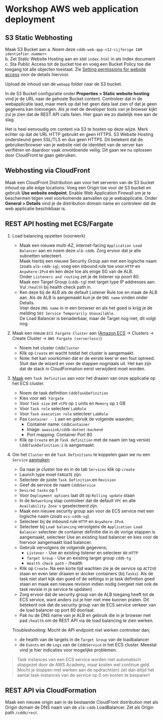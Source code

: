 # Workshop AWS web application deployment

## S3 Static Webhosting

Maak S3 Bucket aan
a. Noem deze `cddb-web-app-<12-cijferige IAM identiefier nummer>`  
b. Zet Static Website Hosting aan en stel `index.html` in als Index document
c. Sta Public Access tot de bucket toe en voeg een Bucket Policy toe die toegang tot alle objecten toestaat. Zie [Setting permissions for website access](https://docs.aws.amazon.com/AmazonS3/latest/userguide/WebsiteAccessPermissionsReqd.html) voor de details hiervoor.

Upload de inhoud van de `webapp` folder naar de S3 bucket.

In de S3 Bucket configuratie onder **Properties > Static website hosting** vind je de URL naar de gehoste Bucket content.
Controleer dat in de webapplicatie laad, maar merk op dat het geen data laat zien of dat je geen gegevens kan toevoegen.
Als je met de developer tools van je browser kijkt zul je zien dat de REST API calls falen.
Hier gaan we zo dadelijk mee aan de slag.

Het is heel eenvoudig om content via S3 te hosten op deze wijze. 
Merk echter op dat de URL HTTP gebruikt en geen HTTPS.
S3 Website Hosting ondersteund geen SSL/TLS en dus geen HTTPS.
Dit betekent dat de gebruiker/browser van je website niet de identiteit van de server kan verifiëren en daardoor vaak onvoldoende veilig.
Dit gaan we nu oplossen door CloudFront te gaan gebruiken.

## Webhosting via CloudFront

Maak een CloudFront Distribution aan voor het serveren van de S3 bucket inhoud op alle edge locations.
Voeg een Origin toe voor de S3 bucket en gebruik **Use website endpoint**.
Enable Web Application Firewall om je te beschermen tegen veel voorkomende aanvallen op je webapplicatie.
Onder **General > Details** vind je de distribution domain name en controleer dat de web applicatie beschikbaar is.

## REST API hosting met ECS/Fargate

1. Load balancing opzetten (voorwerk)
    - Maak een nieuwe multi-AZ, internet-facing `Application Load Balancer` aan en noem deze `alb-cddb`.
      Zorg ervoor dat je alle subnetten selecteert.  
      Maak hierbij een nieuwe Security Group aan met een logische naam (zoals `alb-cddb-sg`), voeg een inbound rule toe voor `HTTP` en `Anywhere-IPv4` en ken deze toe als enige SG van de ALB.  
      Onder `Listeners and routing` zet je de listener op poort 80.  
      Maak een Target Group (`cddb-tg`) met target type IP addresses aan. Vul `/health` bij health check path in. 
    - Ken deze bij de ALB als de default Listener Rule toe en maak de ALB aan.
      Als de ALB is aangemaakt kun je de `DNS name` vinden onder Details.  
      Voer deze `DNS name` in in een browser en als het goed is krijg je de melding `503 Service Temporarily Unavailable`.  
      De Load Balancer is benaderbaar, maar de Target nog niet; dit volgt nog.


2. Maak een nieuw `ECS Fargate Cluster` aan ([Amazon ECS](https://docs.aws.amazon.com/AmazonECS/latest/developerguide/clusters.html) -> Clusters -> Create Cluster -> `AWS Fargate (serverless)`)
    - Noem het cluster `CddbCluster`
    - Klik op `Create` en wacht totdat het cluster is aangemaakt.
    - Note: het kan voorkomen dat er de eerste keer er een fout optreed.
      Sluit dan de wizard en voer de stappen nogmaals uit.
      Het kan zijn dat de stack in CloudFormation eerst verwijderd moet worden.


3. [Maak](https://docs.aws.amazon.com/AmazonECS/latest/developerguide/task_definitions.html) een `Task Definition` aan voor het draaien van onze applicatie op het ECS cluster.
    - Noem de task definition `CddbTaskDefinition`
    - Kies voor `AWS Fargate`
    - Voor `Task size` zet `vCPU` op `1` units en `Memory` op `3` GB
    - Voor `Task role` selecteer `LabRole`
    - Voor `Task execution role` selecteer `LabRole`
    - Pas `Container - 1` aan en gebruik de volgende waarden;
        - Container name: `CddbContainer`
        - Image: `awassink/cddb-dotnet-backend`
        - Port mapping: Container Port 80
    - Klik op `Create` en je `Task definition` met de naam (en tag versie) `CddbTaskDefinition:1` is aangemaakt.


4. Om het `Cluster` en de `Task Definitions` te koppelen gaan we nu een `Service` [aanmaken](https://docs.aws.amazon.com/AmazonECS/latest/developerguide/ecs_services.html)
    - Ga naar je cluster toe en in de tab `Services` klik op `create`
    - Launch type moet `FARGATE` zijn.
    - Selecteer de juiste `Task Definition` en `Revision`
    - Geef de service de naam `CddbService`
    - `Desired tasks` op 1
    - Voor `Deployment options` laat dit op `Rolling update` staan
    - In de `Networking` stap controleer dat de default `VPC` en alle `Availability Zone's` geselecteerd zijn. 
    - Maak een nieuwe security group aan voor de ECS service met een logische naam (zoals `ecs-cddb-sg`).
    - Selecteer bij de inbound rule `HTTP` en `Anywhere-IPv4`.
    - Selecteer bij `Load balancing` vervolgens de `Application Load Balancer` selecteer de container definitie die in de vorige stappen is aangemaakt, selecteer Use an existing load balancer en kies voor de hiervoor aangemaakt load balancer. 
    - Gebruik vervolgens de volgende gegevens;
        - `Listener` - Use an existing listener en selecteer `80:HTTP`
        - `Target Group` - Use an existing target group `cddb-tg`
        - `Health check path` - /health
    - Klik op `Create`. Na een korte tijd wachten zie je de service op `ACTIVE` staan en even later draaien er docker containers (bij `Tasks`).
      Als de task niet start kijk dan goed of de settings in je task definition goed staan en maak een nieuwe revision indien nodig (vergeet niet ook de task revisie in je service te updaten)
    - Zorg ervoor dat de security group van de ALB toegang heeft tot de ECS service, want anders zul je hier niet mee kunnen praten. Dit betekent ook dat de security group van de ECS service verkeer van de load balancer op port 80 doorlaat.
    - Pak nu de DNS name van je ALB en gebruik die in je browser met pad `/health` om de REST API via de load balancing te zien werken.

   Troubleshooting:
   Mocht de API endpoint niet werken controleer dan;
    - de health van de targets in de `Target Group` van de loadbalancer
    - de `Events` en de `Logs` van de `CddbService` in het ECS cluster.
      Meestal vind je hier indicaties voor mogelijke problemen.

> Task instances van een ECS service worden niet automatisch stopgezet door de AWS Academy, maar kosten wel continue geld.
> Mocht je stoppen met werken aan de opdracht(en) zet dan altijd het aantal task-instances van de service op 0 om kosten te besparen!

## REST API via CloudFormation

Maak een nieuwe origin aan in de bestaande CloudFront distribution met als Origin domain de DNS naam van de `alb-cddb` LoadBalancer.
Zet als Origin path `/cddb/rest`.







